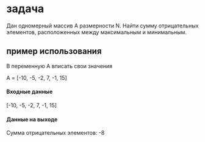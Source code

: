 # задача
Дан одномерный массив А размерности N. Найти сумму отрицательных элементов, расположенных между максимальным и минимальным. 

## пример использования
В переменную А вписать свои значения

A = [-10, -5, -2, 7, -1, 15]


#### Входные данные 
[-10, -5, -2, 7, -1, 15]

#### Данные на выходе 
Сумма отрицательных элементов: -8
